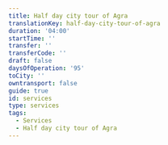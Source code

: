 ```yaml
---
title: Half day city tour of Agra
translationKey: half-day-city-tour-of-agra
duration: '04:00'
startTime: ''
transfer: ''
transferCode: ''
draft: false
daysOfOperation: '95'
toCity: ''
owntransport: false
guide: true
id: services
type: services
tags:
  - Services
  - Half day city tour of Agra
---
```

